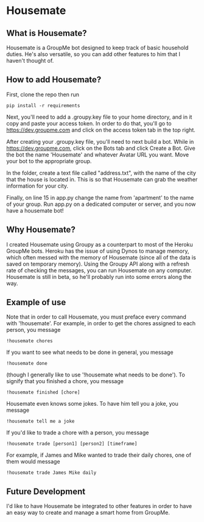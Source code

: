 # Housemate

## What is Housemate?
Housemate is a GroupMe bot designed to keep track of basic household duties. He's also versatile, so you can add other features to him that I haven't thought of.

## How to add Housemate?

First, clone the repo then run

```
pip install -r requirements
```

Next, you'll need to add a .groupy.key file to your home directory, and in it copy and paste your access token. In order to do that,
you'll go to https://dev.groupme.com and click on the access token tab in the top right.

After creating your .groupy.key file, you'll need to next build a bot. While in https://dev.groupme.com, click on the Bots tab
and click Create a Bot. Give the bot the name 'Housemate' and whatever Avatar URL you want. Move your bot to the appropriate group.

In the folder, create a text file called "address.txt", with the name of the city that the house is located in. This is so that
Housemate can grab the weather information for your city.

Finally, on line 15 in app.py change the name from 'apartment' to the name of your group. Run app.py on a dedicated computer or server, and you now have
a housemate bot!

## Why Housemate?

I created Housemate using Groupy as a counterpart to most of the Heroku GroupMe bots. Heroku has the issue of using
Dynos to manage memory, which often messed with the memory of Housemate (since all of the data is saved on temporary memory).
Using the Groupy API along with a refresh rate of checking the messages, you can run Housemate on any computer. Housemate
is still in beta, so he'll probably run into some errors along the way.

## Example of use

Note that in order to call Housemate, you must preface every command with '!housemate'. For example, in order to get
the chores assigned to each person, you message

```
!housemate chores
```

If you want to see what needs to be done in general, you message

```
!housemate done
```

(though I generally like to use '!housemate what needs to be done'). To signify that you finished a chore, you message

```
!housemate finished [chore]
```

Housemate even knows some jokes. To have him tell you a joke, you message

```
!housemate tell me a joke
```

If you'd like to trade a chore with a person, you message

```
!housemate trade [person1] [person2] [timeframe]
```

For example, if James and Mike wanted to trade their daily chores, one of them would message

```
!housemate trade James Mike daily
```

## Future Development

I'd like to have Housemate be integrated to other features in order to have an easy way to create and manage a smart home
from GroupMe.


